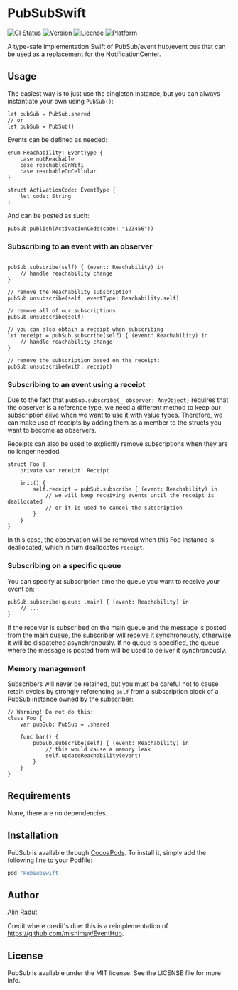 # PubSubSwift

[![CI Status](https://img.shields.io/travis/com/alinradut/PubSubSwift.svg?style=flat)](https://travis-ci.com/github/alinradut/PubSubSwift)
[![Version](https://img.shields.io/cocoapods/v/PubSubSwift.svg?style=flat)](https://cocoapods.org/pods/PubSubSwift)
[![License](https://img.shields.io/cocoapods/l/PubSubSwift.svg?style=flat)](https://cocoapods.org/pods/PubSubSwift)
[![Platform](https://img.shields.io/cocoapods/p/PubSubSwift.svg?style=flat)](https://cocoapods.org/pods/PubSubSwift)

A type-safe implementation Swift of PubSub/event hub/event bus that can be used as a replacement for the NotificationCenter.

## Usage

The easiest way is to just use the singleton instance, but you can always instantiate your own using `PubSub()`:
```
let pubSub = PubSub.shared
// or
let pubSub = PubSub()
```


Events can be defined as needed:

```
enum Reachability: EventType {
    case notReachable
    case reachableOnWifi
    case reachableOnCellular
}

struct ActivationCode: EventType {
    let code: String
}
```
And can be posted as such:

```
pubSub.publish(ActivationCode(code: "123456"))
```

### Subscribing to an event with an observer
```

pubSub.subscribe(self) { (event: Reachability) in
    // handle reachability change
}

// remove the Reachability subscription
pubSub.unsubscribe(self, eventType: Reachability.self)

// remove all of our subscriptions
pubSub.unsubscribe(self)

// you can also obtain a receipt when subscribing
let receipt = pubSub.subscribe(self) { (event: Reachability) in
    // handle reachability change
}

// remove the subscription based on the receipt:
pubSub.unsubscribe(with: receipt)
```

### Subscribing to an event using a receipt

Due to the fact that `pubSub.subscribe(_ observer: AnyObject)` requires that the observer is a reference type, we need a different method to keep our subscription alive when we want to use it with value types. Therefore, we can make use of receipts by adding them as a member to the structs you want to become as observers.

Receipts can also be used to explicitly remove subscriptions when they are no longer needed. 

```
struct Foo {
    private var receipt: Receipt

    init() {
        self.receipt = pubSub.subscribe { (event: Reachability) in
            // we will keep receiving events until the receipt is deallocated 
            // or it is used to cancel the subscription
        }
    }
}

```

In this case, the observation will be removed when this Foo instance is deallocated, which in turn deallocates `receipt`.

### Subscribing on a specific queue

You can specify at subscription time the queue you want to receive your event on:

```
pubSub.subscribe(queue: .main) { (event: Reachability) in 
    // ...
}
```

If the receiver is subscribed on the main queue and the message is posted from the main queue, the subscriber will receive it synchronously, otherwise it will be dispatched asynchronously. If no queue is specified, the queue where the message is posted from will be used to deliver it synchronously.

### Memory management

Subscribers will never be retained, but you must be careful not to cause retain cycles by strongly referencing `self` from a subscription block of a PubSub instance owned by the subscriber:

```
// Warning! Do not do this:
class Foo {
    var pubSub: PubSub = .shared
    
    func bar() {
        pubSub.subscribe(self) { (event: Reachability) in
            // this would cause a memory leak
            self.updateReachability(event)  
        }
    }
}
```

## Requirements

None, there are no dependencies.

## Installation

PubSub is available through [CocoaPods](https://cocoapods.org). To install
it, simply add the following line to your Podfile:

```ruby
pod 'PubSubSwift'
```

## Author

Alin Radut

Credit where credit's due: this is a reimplementation of https://github.com/mishimay/EventHub.

## License

PubSub is available under the MIT license. See the LICENSE file for more info.
